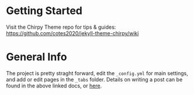 # Getting Started

Visit the Chirpy Theme repo for tips & guides: https://github.com/cotes2020/jekyll-theme-chirpy/wiki

# General Info

The project is pretty straght forward, edit the `_config.yml` for main settings, and add or edit pages in the `_tabs` folder. Details on writing a post can be found in the above linked docs, or [here](https://chirpy.cotes.page/posts/write-a-new-post/).

